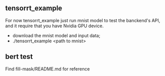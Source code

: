 ## tensorrt_example

For now tensorrt_example just run mnist model to test the banckend's API, and it require that you have Nvidia GPU device.

- download the mnist model and input data;
- ./tensorrt_example \<path to mnist\>

## bert test

Find fill-mask/README.md for reference
